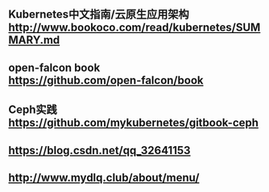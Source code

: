 

Kubernetes中文指南/云原生应用架构  
http://www.bookoco.com/read/kubernetes/SUMMARY.md
---


open-falcon book  
https://github.com/open-falcon/book
---

Ceph实践  
https://github.com/mykubernetes/gitbook-ceph
---


https://blog.csdn.net/qq_32641153
---
http://www.mydlq.club/about/menu/
---
